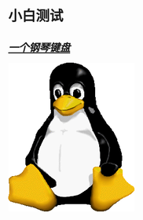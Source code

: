 # 小白测试

## [*一个钢琴键盘*](https://github.com/Eskilly/Eskilly.github.io/tree/main/pianoputer)

![](./favicon.ico)
